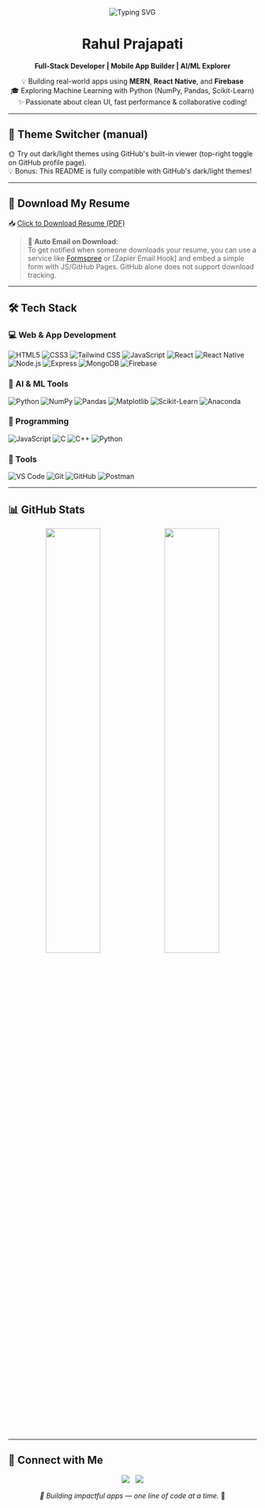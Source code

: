 <!-- 🧠 Animated Banner -->
<p align="center">
  <img src="https://readme-typing-svg.demolab.com?font=Fira+Code&weight=500&size=25&pause=1000&center=true&vCenter=true&width=600&lines=Hi+there!+I'm+Rahul+👋;Full+Stack+%2B+Mobile+App+Developer;MERN+Stack+%7C+React+Native+%7C+Firebase;AI+%26+ML+Enthusiast+%7C+DSA+Lover;Let's+Build+Something+Awesome+🚀" alt="Typing SVG" />
</p>

<!-- ⚡ Name & Title -->
<h1 align="center">Rahul Prajapati</h1>
<p align="center">
  <b>Full-Stack Developer | Mobile App Builder | AI/ML Explorer</b>
</p>

<p align="center">
  💡 Building real-world apps using <b>MERN</b>, <b>React Native</b>, and <b>Firebase</b> <br>
  🎓 Exploring Machine Learning with Python (NumPy, Pandas, Scikit-Learn) <br>
  ✨ Passionate about clean UI, fast performance & collaborative coding!
</p>

---

## 🎨 Theme Switcher (manual)
🌞 Try out dark/light themes using GitHub's built-in viewer (top-right toggle on GitHub profile page).  
💡 Bonus: This README is fully compatible with GitHub's dark/light themes!

---

## 📄 Download My Resume

📥 [Click to Download Resume (PDF)](https://github.com/rahul-rrp/rahul-rrp/blob/main/RahulPrajapatiResume.pdf)

> 📨 **Auto Email on Download**:  
To get notified when someone downloads your resume, you can use a service like [Formspree](https://formspree.io/) or [Zapier Email Hook] and embed a simple form with JS/GitHub Pages. GitHub alone does not support download tracking.

---

## 🛠️ Tech Stack

### 💻 Web & App Development
![HTML5](https://img.shields.io/badge/-HTML5-E34F26?logo=html5&logoColor=fff)
![CSS3](https://img.shields.io/badge/-CSS3-1572B6?logo=css3&logoColor=fff)
![Tailwind CSS](https://img.shields.io/badge/-TailwindCSS-06B6D4?logo=tailwindcss&logoColor=fff)
![JavaScript](https://img.shields.io/badge/-JavaScript-F7DF1E?logo=javascript&logoColor=000)
![React](https://img.shields.io/badge/-React-61DAFB?logo=react&logoColor=000)
![React Native](https://img.shields.io/badge/-React%20Native-20232A?logo=react&logoColor=61DAFB)
![Node.js](https://img.shields.io/badge/-Node.js-339933?logo=node.js&logoColor=fff)
![Express](https://img.shields.io/badge/-Express.js-000?logo=express&logoColor=fff)
![MongoDB](https://img.shields.io/badge/-MongoDB-47A248?logo=mongodb&logoColor=fff)
![Firebase](https://img.shields.io/badge/-Firebase-FFCA28?logo=firebase&logoColor=000)

### 🤖 AI & ML Tools
![Python](https://img.shields.io/badge/-Python-3776AB?logo=python&logoColor=fff)
![NumPy](https://img.shields.io/badge/-NumPy-013243?logo=numpy&logoColor=fff)
![Pandas](https://img.shields.io/badge/-Pandas-150458?logo=pandas&logoColor=fff)
![Matplotlib](https://img.shields.io/badge/-Matplotlib-8B008B?logo=plotly&logoColor=fff)
![Scikit-Learn](https://img.shields.io/badge/-ScikitLearn-F7931E?logo=scikitlearn&logoColor=fff)
![Anaconda](https://img.shields.io/badge/-Anaconda-44A833?logo=anaconda&logoColor=fff)

### 🧠 Programming
![JavaScript](https://img.shields.io/badge/-JavaScript-F7DF1E?logo=javascript&logoColor=000)
![C](https://img.shields.io/badge/-C-00599C?logo=c&logoColor=fff)
![C++](https://img.shields.io/badge/-C++-00599C?logo=c%2B%2B&logoColor=fff)
![Python](https://img.shields.io/badge/-Python-3776AB?logo=python&logoColor=fff)

### 🔧 Tools
![VS Code](https://img.shields.io/badge/-VS%20Code-0078d7?logo=visual-studio-code&logoColor=fff)
![Git](https://img.shields.io/badge/-Git-F05032?logo=git&logoColor=fff)
![GitHub](https://img.shields.io/badge/-GitHub-181717?logo=github&logoColor=fff)
![Postman](https://img.shields.io/badge/-Postman-FF6C37?logo=postman&logoColor=fff)

---

## 📊 GitHub Stats

<p align="center">
  <img src="https://github-readme-stats.vercel.app/api?username=rahul-rrp&show_icons=true&theme=radical" width="47%" />
  <img src="https://github-readme-stats.vercel.app/api/top-langs/?username=rahul-rrp&layout=compact&theme=radical" width="47%" />
</p>

---

## 🔗 Connect with Me

<p align="center">
  <a href="https://linkedin.com/in/rahul-rrp"><img src="https://img.shields.io/badge/-LinkedIn-blue?logo=linkedin&logoColor=white" /></a>
  &nbsp;
  <a href="https://github.com/rahul-rrp"><img src="https://img.shields.io/badge/-GitHub-black?logo=github&logoColor=white" /></a>
</p>

<p align="center">
  <i>📱 Building impactful apps — one line of code at a time.</i> 🚀
</p>
